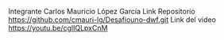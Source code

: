 Integrante
Carlos Mauricio López García
Link Repositorio
https://github.com/cmauri-lg/Desafiouno-dwf.git
Link del video
https://youtu.be/cglIQLpxCnM
